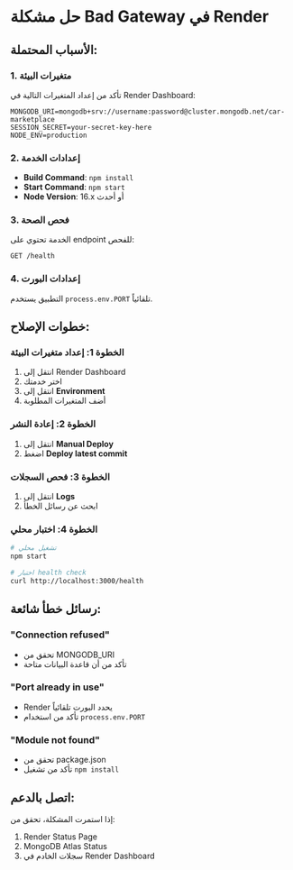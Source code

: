 # حل مشكلة Bad Gateway في Render

## الأسباب المحتملة:

### 1. **متغيرات البيئة**
تأكد من إعداد المتغيرات التالية في Render Dashboard:
```
MONGODB_URI=mongodb+srv://username:password@cluster.mongodb.net/car-marketplace
SESSION_SECRET=your-secret-key-here
NODE_ENV=production
```

### 2. **إعدادات الخدمة**
- **Build Command**: `npm install`
- **Start Command**: `npm start`
- **Node Version**: 16.x أو أحدث

### 3. **فحص الصحة**
الخدمة تحتوي على endpoint للفحص:
```
GET /health
```

### 4. **إعدادات البورت**
التطبيق يستخدم `process.env.PORT` تلقائياً.

## خطوات الإصلاح:

### الخطوة 1: إعداد متغيرات البيئة
1. انتقل إلى Render Dashboard
2. اختر خدمتك
3. انتقل إلى **Environment**
4. أضف المتغيرات المطلوبة

### الخطوة 2: إعادة النشر
1. انتقل إلى **Manual Deploy**
2. اضغط **Deploy latest commit**

### الخطوة 3: فحص السجلات
1. انتقل إلى **Logs**
2. ابحث عن رسائل الخطأ

### الخطوة 4: اختبار محلي
```bash
# تشغيل محلي
npm start

# اختبار health check
curl http://localhost:3000/health
```

## رسائل خطأ شائعة:

### "Connection refused"
- تحقق من MONGODB_URI
- تأكد من أن قاعدة البيانات متاحة

### "Port already in use"
- Render يحدد البورت تلقائياً
- تأكد من استخدام `process.env.PORT`

### "Module not found"
- تحقق من package.json
- تأكد من تشغيل `npm install`

## اتصل بالدعم:
إذا استمرت المشكلة، تحقق من:
1. Render Status Page
2. MongoDB Atlas Status
3. سجلات الخادم في Render Dashboard
